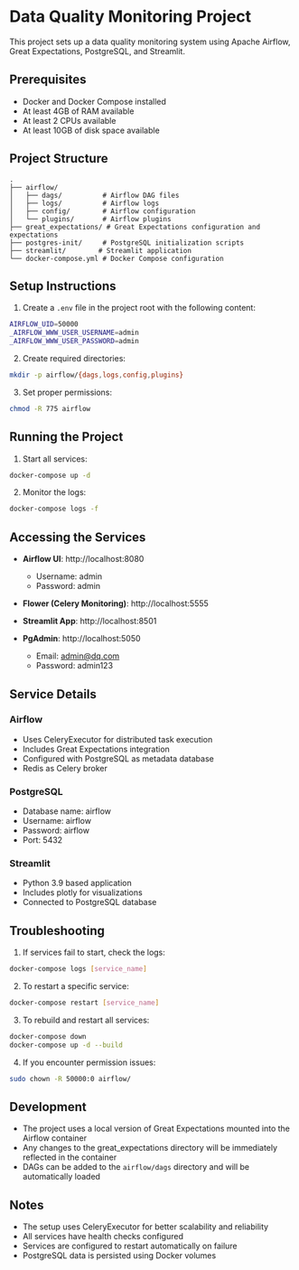 # Data Quality Monitoring Project

This project sets up a data quality monitoring system using Apache Airflow, Great Expectations, PostgreSQL, and Streamlit.

## Prerequisites

- Docker and Docker Compose installed
- At least 4GB of RAM available
- At least 2 CPUs available
- At least 10GB of disk space available

## Project Structure

```
.
├── airflow/
│   ├── dags/          # Airflow DAG files
│   ├── logs/          # Airflow logs
│   ├── config/        # Airflow configuration
│   └── plugins/       # Airflow plugins
├── great_expectations/ # Great Expectations configuration and expectations
├── postgres-init/     # PostgreSQL initialization scripts
├── streamlit/        # Streamlit application
└── docker-compose.yml # Docker Compose configuration
```

## Setup Instructions

1. Create a `.env` file in the project root with the following content:
```bash
AIRFLOW_UID=50000
_AIRFLOW_WWW_USER_USERNAME=admin
_AIRFLOW_WWW_USER_PASSWORD=admin
```

2. Create required directories:
```bash
mkdir -p airflow/{dags,logs,config,plugins}
```

3. Set proper permissions:
```bash
chmod -R 775 airflow
```

## Running the Project

1. Start all services:
```bash
docker-compose up -d
```

2. Monitor the logs:
```bash
docker-compose logs -f
```

## Accessing the Services

- **Airflow UI**: http://localhost:8080
  - Username: admin
  - Password: admin

- **Flower (Celery Monitoring)**: http://localhost:5555

- **Streamlit App**: http://localhost:8501

- **PgAdmin**: http://localhost:5050
  - Email: admin@dq.com
  - Password: admin123

## Service Details

### Airflow
- Uses CeleryExecutor for distributed task execution
- Includes Great Expectations integration
- Configured with PostgreSQL as metadata database
- Redis as Celery broker

### PostgreSQL
- Database name: airflow
- Username: airflow
- Password: airflow
- Port: 5432

### Streamlit
- Python 3.9 based application
- Includes plotly for visualizations
- Connected to PostgreSQL database

## Troubleshooting

1. If services fail to start, check the logs:
```bash
docker-compose logs [service_name]
```

2. To restart a specific service:
```bash
docker-compose restart [service_name]
```

3. To rebuild and restart all services:
```bash
docker-compose down
docker-compose up -d --build
```

4. If you encounter permission issues:
```bash
sudo chown -R 50000:0 airflow/
```

## Development

- The project uses a local version of Great Expectations mounted into the Airflow container
- Any changes to the great_expectations directory will be immediately reflected in the container
- DAGs can be added to the `airflow/dags` directory and will be automatically loaded

## Notes

- The setup uses CeleryExecutor for better scalability and reliability
- All services have health checks configured
- Services are configured to restart automatically on failure
- PostgreSQL data is persisted using Docker volumes